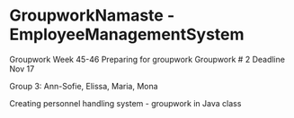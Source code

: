 # GroupworkNamaste -  EmployeeManagementSystem

Groupwork Week 45-46 Preparing for groupwork Groupwork # 2 Deadline Nov 17

Group 3: Ann-Sofie, Elissa, Maria, Mona

Creating personnel handling system - groupwork in Java class



